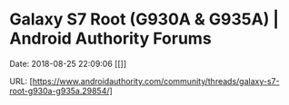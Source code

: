 # Galaxy S7 Root (G930A & G935A) | Android Authority Forums

Date: 2018-08-25 22:09:06
[[]]

URL: [https://www.androidauthority.com/community/threads/galaxy-s7-root-g930a-g935a.29854/]
